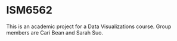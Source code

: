 # ISM6562
This is an academic project for a Data Visualizations course. Group members are Cari Bean and Sarah Suo.
